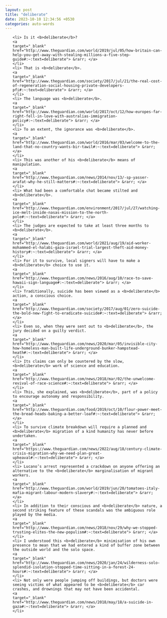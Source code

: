 ```yaml
---
layout: post
title: "deliberate"
date: 2023-10-10 12:34:56 +0530
categories: auto-words
---
```

<ol>

    <li> Is it <b>deliberate</b>?
    <a 
    target="_blank" 
    href="http://www.theguardian.com/world/2019/jul/05/how-britain-can-help-you-get-away-with-stealing-millions-a-five-step-guide#:~:text=deliberate"> &rarr; </a>
    </li>
    <li> That is <b>deliberate</b>.
    <a 
    target="_blank" 
    href="http://www.theguardian.com/society/2017/jul/21/the-real-cost-of-regeneration-social-housing-private-developers-pfi#:~:text=deliberate"> &rarr; </a>
    </li>
    <li> The language was <b>deliberate</b>.
    <a 
    target="_blank" 
    href="http://www.theguardian.com/world/2017/oct/12/how-europes-far-right-fell-in-love-with-australias-immigration-policy#:~:text=deliberate"> &rarr; </a>
    </li>
    <li> To an extent, the ignorance was <b>deliberate</b>.
    <a 
    target="_blank" 
    href="http://www.theguardian.com/world/2016/mar/03/welcome-to-the-land-that-no-country-wants-bir-tawil#:~:text=deliberate"> &rarr; </a>
    </li>
    <li> This was another of his <b>deliberate</b> means of manipulation.
    <a 
    target="_blank" 
    href="http://www.theguardian.com/news/2014/nov/13/-sp-yasser-arafat-why-he-still-matters#:~:text=deliberate"> &rarr; </a>
    </li>
    <li> What had been a comfortable chat became stilted and <b>deliberate</b>.
    <a 
    target="_blank" 
    href="http://www.theguardian.com/environment/2017/jul/27/watching-ice-melt-inside-nasas-mission-to-the-north-pole#:~:text=deliberate"> &rarr; </a>
    </li>
    <li> The judges are expected to take at least three months to <b>deliberate</b>.
    <a 
    target="_blank" 
    href="http://www.theguardian.com/world/2021/aug/19/aid-worker-mohammed-el-halabi-gaza-israel-trial-largest-theft-aid-money-history#:~:text=deliberate"> &rarr; </a>
    </li>
    <li> For it to survive, local signers will have to make a <b>deliberate</b> choice to use it.
    <a 
    target="_blank" 
    href="http://www.theguardian.com/news/2016/aug/10/race-to-save-hawaii-sign-language#:~:text=deliberate"> &rarr; </a>
    </li>
    <li> Traditionally, suicide has been viewed as a <b>deliberate</b> action, a conscious choice.
    <a 
    target="_blank" 
    href="http://www.theguardian.com/society/2017/aug/01/zero-suicide-the-bold-new-fight-to-eradicate-suicide#:~:text=deliberate"> &rarr; </a>
    </li>
    <li> Even so, when they were sent out to <b>deliberate</b>, the jury decided on a guilty verdict.
    <a 
    target="_blank" 
    href="http://www.theguardian.com/news/2020/mar/05/invisible-city-how-homeless-man-built-life-underground-bunker-hampstead-heath#:~:text=deliberate"> &rarr; </a>
    </li>
    <li> Its claims can only be countered by the slow, <b>deliberate</b> work of science and education.
    <a 
    target="_blank" 
    href="http://www.theguardian.com/news/2018/mar/02/the-unwelcome-revival-of-race-science#:~:text=deliberate"> &rarr; </a>
    </li>
    <li> This, she explained, was <b>deliberate</b>, part of a policy to encourage autonomy and responsibility.
    <a 
    target="_blank" 
    href="http://www.theguardian.com/food/2019/oct/10/flour-power-meet-the-bread-heads-baking-a-better-loaf#:~:text=deliberate"> &rarr; </a>
    </li>
    <li> To survive climate breakdown will require a planned and <b>deliberate</b> migration of a kind humanity has never before undertaken.
    <a 
    target="_blank" 
    href="https://www.theguardian.com/news/2022/aug/18/century-climate-crisis-migration-why-we-need-plan-great-upheaval#:~:text=deliberate"> &rarr; </a>
    </li>
    <li> Lucano’s arrest represented a crackdown on anyone offering an alternative to the <b>deliberate</b> marginalisation of migrant workers.
    <a 
    target="_blank" 
    href="http://www.theguardian.com/world/2019/jun/20/tomatoes-italy-mafia-migrant-labour-modern-slavery#:~:text=deliberate"> &rarr; </a>
    </li>
    <li> In addition to their conscious and <b>deliberate</b> nature, a second striking feature of these scandals was the ambiguous role played by the media.
    <a 
    target="_blank" 
    href="http://www.theguardian.com/news/2018/nov/29/why-we-stopped-trusting-elites-the-new-populism#:~:text=deliberate"> &rarr; </a>
    </li>
    <li> I understood this <b>deliberate</b> minimisation of his own presence to mean that we had entered a kind of buffer zone between the outside world and the solo space.
    <a 
    target="_blank" 
    href="http://www.theguardian.com/news/2020/jan/24/wilderness-solo-splendid-isolation-stopped-time-sitting-in-a-forest-24-hours#:~:text=deliberate"> &rarr; </a>
    </li>
    <li> Not only were people jumping off buildings, but doctors were seeing victims of what appeared to be <b>deliberate</b> car crashes, and drownings that may not have been accidental.
    <a 
    target="_blank" 
    href="http://www.theguardian.com/news/2018/may/18/a-suicide-in-gaza#:~:text=deliberate"> &rarr; </a>
    </li>
